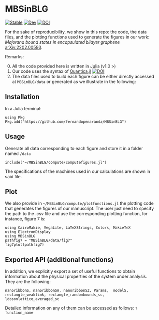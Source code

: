 # MBSinBLG

[![Stable](https://img.shields.io/badge/docs-stable-blue.svg)](https://fernandopenaranda.github.io/MBSinBLG.jl/stable)
[![Dev](https://img.shields.io/badge/docs-dev-blue.svg)](https://fernandopenaranda.github.io/MBSinBLG.jl/dev)
[![DOI](https://zenodo.org/badge/438209318.svg)](https://zenodo.org/badge/latestdoi/438209318)

For the sake of reproducibility, we show in this repo: the code, the data files, and the plotting functions used to generate the figures in our work: *Majorana bound states in encapsulated bilayer graphene* [arXiv:2202.00593](https://arxiv.org/abs/2202.00593).

Remarks:  

0. All the code provided here is written in Julia (v1.0 >)
1. Our code uses the syntax of [Quantica.jl](https://github.com/pablosanjose/Quantica) [![DOI](https://zenodo.org/badge/DOI/10.5281/zenodo.4762964.svg)](https://doi.org/10.5281/zenodo.4762964)
2. The data files used to build each figure can be either directly accessed at `MBSinBLG/data` or generated as we illustrate in the following:

## Installation

In a Julia terminal: 
```
using Pkg
Pkg.add("https://github.com/fernandopenaranda/MBSinBLG")
```

## Usage

Generate all data corresponding to each figure and store it in a folder named `/data`
```
include("~/MBSinBLG/compute/computefigures.jl")
```
The specifications of the machines used in our calculations are shown in said file.

## Plot

We also provide in `~/MBSinBLG/compute/plotfunctions.jl` the plotting code that generates the figures of our manuscript.
The user just need to specify the path to the .csv file and use the corresponding plotting function, for instance, figure 7 is:
```
using CairoMakie, VegaLite, LaTeXStrings, Colors, MakieTeX
using ElectronDisplay
using MBSinBLG
pathfig7 = "MBSinBLG/data/fig7"
fig7plot(pathfig7)

```

## Exported API (additional functions)

In addition, we explicitly export a set of useful functions to obtain information about the physical properties of the system under analysis.
They are the following:
```
nanoribbonS, nanoribbonSA, nanoribbonSZ, Params,  modelS, rectangle_weaklink, rectangle_randombounds_sc, ldosonlattice_averaged_sc
```
Detailed information on any of them can be accessed as follows: `?function_name`


